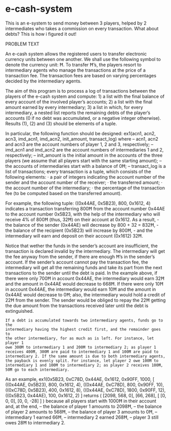 # e-cash-system
This is an e-system to send money between 3 players, helped by 2 intermediates who takes a commission on every transaction. What about debts? This is how i figured it out!

PROBLEM TEXT

An e-cash system allows the registered users to transfer electronic currency
    units between one another. We shall use the following symbol to denote
    the currency unit: Ħ.
    To transfer Ħ’s, the players resort to intermediary agents who manage the
    transactions at the price of a transaction fee. The transaction fees
    are based on varying percentages decided by the intermediary agents.

The aim of this program is to process a log of transactions between the
    players of the e-cash system and compute:
    1) a list with the final balance of every account of the involved
       player’s accounts;
    2) a list with the final amount earned by every intermediary;
    3) a list in which, for every intermediary, a nested list reports the
       remaining debts of the player’s accounts (0 if no debt was accumulated,
       or a negative integer otherwise).
    Results (1), (2) and (3) should be elements of a tuple.

In particular, the following function should be designed:
    ex1(acn1, acn2, acn3, imd_acn1, imd_acn2, init_amount, transact_log)
    where
    – acn1, acn2 and acn3 are the account numbers of player 1, 2 and 3,
      respectively;
    – imd_acn1 and imd_acn2 are the account numbers of intermediaries 1 and 2,
      respectively;
    – init_amount is the initial amount in the accounts of the three players
      (we assume that all players start with the same starting amount);
    – the accounts of intermediaries start with a balance of 0Ħ;
    – transact_log is a list of transactions; every transaction is a tuple,
      which consists of the following elements:
      · a pair of integers indicating the account number of the sender and
        the account number of the receiver;
      · the transferred amount;
      · the account number of the intermediary;
      · the percentage of the transaction fee (to be computed based on the
        transferred amount).

For example, the following tuple:
      ((0x44AE, 0x5B23), 800, 0x1612, 4)
    indicates a transaction transferring 800Ħ from the account number
    0x44AE to the account number 0x5B23, with the help of the intermediary
    who will receive 4% of 800Ħ (thus, 32Ħ) on their account at 0x1612.
    As a result,
    - the balance of the sender (0x44AE) will decrease by
        800 + 32 = 832Ħ,
    - the balance of the recipient (0x5B23) will increase by
        800Ħ,
    - and the intermediary will earn and deposit on their account (0x1612)
        32Ħ.

Notice that wether the funds in the sender’s account are insufficient,
    the transaction is declared invalid by the intermediary. The intermediary
    will get the fee anyway from the sender, if there are enough Ħ’s in the
    sender’s account. If the sender’s account cannot pay the transaction fee,
    the intermediary will get all the remaining funds and take its part
    from the next transactions to the sender until the debt is paid.
    In the example above, if there were only 700Ħ in account 0x44AE,
    the intermediary would earn 32Ħ and the amount in 0x44AE would decrease
    to 668Ħ. If there were only 10Ħ in account 0x44AE, the intermediary would
    earn 10Ħ and the amount in 0x44AE would decrease to 0Ħ; also, the
    intermediary would hold a credit of 22Ħ from the sender. The sender would be
    obliged to repay the 22Ħ getting the due amount from the transactions
    received later until the debt is extinguished.

    If a debt is accumulated towards two intermediary agents, funds go to the
    intermediary having the highest credit first, and the remainder goes to
    the other intermediary, for as much as is left. For instance, let player 1
    owe 300Ħ to intermediary 1 and 200Ħ to intermediary 2; as player 1
    receives 400Ħ, 300Ħ are paid to intermediary 1 and 100Ħ are paid to
    intermediary 2. If the same amount is due to both intermediary agents,
    the payback is evenly split. For instance, let player 2 owe 100Ħ to
    intermediary 1 and 100Ħ to intermediary 2; as player 2 receives 100Ħ,
    50Ħ go to each intermediary.

As an example,
    ex1(0x5B23, 0xC78D, 0x44AE, 0x1612, 0x90FF, 1000,
        [ ((0x44AE, 0x5B23),  800, 0x1612,  4),
          ((0x44AE, 0xC78D),  800, 0x90FF, 10),
          ((0xC78D, 0x5B23),  400, 0x1612,  8),
          ((0x44AE, 0xC78D), 1800, 0x90FF, 12),
          ((0x5B23, 0x44AE),  100, 0x1612,  2)
        ]
    returns
    ( [2098, 568, 0], [66, 268], [ [0, 0, 0], [0, 0, -28] ] )
    because all players start with 1000Ħ in their account and, at the end,
    – the balance of player 1 amounts to 2098Ħ,
    – the balance of player 2 amounts to 568Ħ,
    – the balance of player 3 amounts to 0Ħ,
    – intermediary 1 earned 66Ħ,
    – intermediary 2 earned 268Ħ,
    – player 3 still owes 28Ħ to intermediary 2.
